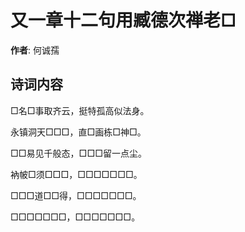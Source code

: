 # 又一章十二句用臧德次禅老□

**作者**: 何诚孺

## 诗词内容

□名□事取齐云，挺特孤高似法身。

永镇洞天□□□，直□画栋□神□。

□□易见千般态，□□□留一点尘。

衲帔□须□□□，□□□□□□□。

□□□道□□得，□□□□□□□。

□□□□□□□，□□□□□□□。

